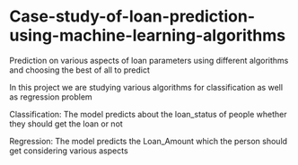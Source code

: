 # Case-study-of-loan-prediction-using-machine-learning-algorithms
Prediction on various aspects of loan parameters using different algorithms and choosing the best of all to predict

In this project we are studying various algorithms for classification as well as regression problem

Classification:
The model predicts about the loan_status of people whether they should get the loan or not

Regression:
The model predicts the Loan_Amount which the person should get considering various aspects
